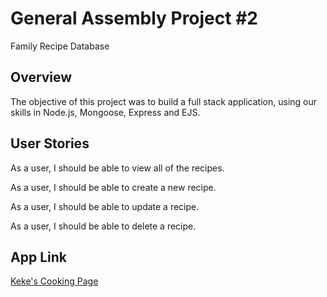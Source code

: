 <h1>General Assembly Project #2</h1>

Family Recipe Database

<h2>Overview</h2>

The objective of this project was to build a full stack application, using our skills in Node.js, Mongoose, Express and EJS.

<h2>User Stories</h2>

As a user, I should be able to view all of the recipes.

As a user, I should be able to create a new recipe.

As a user, I should be able to update a recipe.

As a user, I should be able to delete a recipe.

<h2>App Link</h2>

[Keke's Cooking Page](https://enigmatic-everglades-87572.herokuapp.com/)
